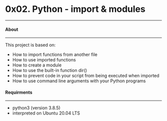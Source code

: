 # 0x02. Python - import & modules
***

#### About
***

This project is based on:
* How to import functions from another file
* How to use imported functions
* How to create a module
* How to use the built-in function dir()
* How to prevent code in your script from being executed when imported
* How to use command line arguments with your Python programs

#### Requirments
***

* python3 (version 3.8.5)
* interpreted on Ubuntu 20.04 LTS
